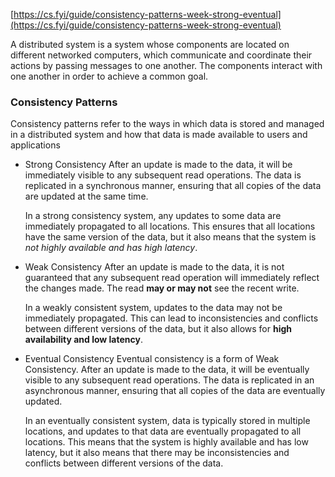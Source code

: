 
[https://cs.fyi/guide/consistency-patterns-week-strong-eventual](https://cs.fyi/guide/consistency-patterns-week-strong-eventual)

A distributed system is a system whose components are located on different networked computers, which communicate and coordinate their actions by passing messages to one another. The components interact with one another in order to achieve a common goal.

### Consistency Patterns
Consistency patterns refer to the ways in which data is stored and managed in a distributed system and how that data is made available to users and applications

- Strong Consistency
	After an update is made to the data, it will be immediately visible to any subsequent read operations. The data is replicated in a synchronous manner, ensuring that all copies of the data are updated at the same time.
	
	In a strong consistency system, any updates to some data are immediately propagated to all locations. This ensures that all locations have the same version of the data, but it also means that the system is _not highly available and has high latency_.

- Weak Consistency
	After an update is made to the data, it is not guaranteed that any subsequent read operation will immediately reflect the changes made. The read **may or may not** see the recent write.
	
	In a weakly consistent system, updates to the data may not be immediately propagated. This can lead to inconsistencies and conflicts between different versions of the data, but it also allows for **high availability and low latency**.

- Eventual Consistency
	Eventual consistency is a form of Weak Consistency. After an update is made to the data, it will be eventually visible to any subsequent read operations. The data is replicated in an asynchronous manner, ensuring that all copies of the data are eventually updated.
	
	In an eventually consistent system, data is typically stored in multiple locations, and updates to that data are eventually propagated to all locations. This means that the system is highly available and has low latency, but it also means that there may be inconsistencies and conflicts between different versions of the data.
